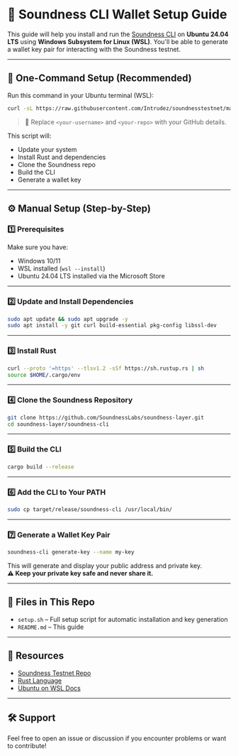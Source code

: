 
# 🧪 Soundness CLI Wallet Setup Guide

This guide will help you install and run the [Soundness CLI](https://github.com/SoundnessLabs/soundness-layer) on **Ubuntu 24.04 LTS** using **Windows Subsystem for Linux (WSL)**. You'll be able to generate a wallet key pair for interacting with the Soundness testnet.

---

## 🚀 One-Command Setup (Recommended)

Run this command in your Ubuntu terminal (WSL):

```bash
curl -sL https://raw.githubusercontent.com/Intrudez/soundnesstestnet/main/setup.sh | bash
```

> 🔁 Replace `<your-username>` and `<your-repo>` with your GitHub details.

This script will:
- Update your system
- Install Rust and dependencies
- Clone the Soundness repo
- Build the CLI
- Generate a wallet key

---

## ⚙️ Manual Setup (Step-by-Step)

### 1️⃣ Prerequisites

Make sure you have:
- Windows 10/11
- WSL installed (`wsl --install`)
- Ubuntu 24.04 LTS installed via the Microsoft Store

---

### 2️⃣ Update and Install Dependencies

```bash
sudo apt update && sudo apt upgrade -y
sudo apt install -y git curl build-essential pkg-config libssl-dev
```

---

### 3️⃣ Install Rust

```bash
curl --proto '=https' --tlsv1.2 -sSf https://sh.rustup.rs | sh
source $HOME/.cargo/env
```

---

### 4️⃣ Clone the Soundness Repository

```bash
git clone https://github.com/SoundnessLabs/soundness-layer.git
cd soundness-layer/soundness-cli
```

---

### 5️⃣ Build the CLI

```bash
cargo build --release
```

---

### 6️⃣ Add the CLI to Your PATH

```bash
sudo cp target/release/soundness-cli /usr/local/bin/
```

---

### 7️⃣ Generate a Wallet Key Pair

```bash
soundness-cli generate-key --name my-key
```

This will generate and display your public address and private key.  
**⚠️ Keep your private key safe and never share it.**

---

## 📂 Files in This Repo

- `setup.sh` – Full setup script for automatic installation and key generation
- `README.md` – This guide

---

## 🔗 Resources

- [Soundness Testnet Repo](https://github.com/SoundnessLabs/soundness-layer)
- [Rust Language](https://www.rust-lang.org/tools/install)
- [Ubuntu on WSL Docs](https://learn.microsoft.com/en-us/windows/wsl/)

---

## 🛠️ Support

Feel free to open an issue or discussion if you encounter problems or want to contribute!
